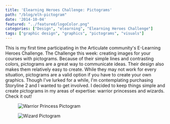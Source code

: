 ```yaml
---
title: 'Elearning Heroes Challenge: Pictograms'
path: "/blog/elh-pictogram"
date: '2014-10-04'
featured: "../featured/logoColor.png"
categories: ["Design", "elearning", "Elearning Heroes Challenge"]
tags: ["graphic design", "graphics", "pictograms", "visuals"]
---
```


This is my first time participating in the Articulate community's E-Learning Heroes Challenge. The Challenge this week: creating images for your courses with pictograms. Because of their simple lines and contrasting colors, pictograms are a great way to communicate ideas. Their design also makes them relatively easy to create. While they may not work for every situation, pictograms are a valid option if you have to create your own graphics. Though I've lurked for a while, I'm contemplating purchasing Storyline 2 and I wanted to get involved. I decided to keep things simple and create pictograms in my areas of expertise: warrior princesses and wizards. Check it out!

<figure>
  <img
    sizes="(max-width: 810px) 100vw, 810px"
    srcset="http://res.cloudinary.com/dhdaswa6t/image/upload/f_auto,q_60,w_203/v1530396697/blog/warrior_princess_Pictoform.png 203w,
            http://res.cloudinary.com/dhdaswa6t/image/upload/f_auto,q_60,w_405/v1530396697/blog/warrior_princess_Pictoform.png 405w,
            http://res.cloudinary.com/dhdaswa6t/image/upload/f_auto,q_60,w_810/v1530396697/blog/warrior_princess_Pictoform.png 810w,
            http://res.cloudinary.com/dhdaswa6t/image/upload/f_auto,q_60,w_1215/v1530396697/blog/warrior_princess_Pictoform.png 1215w"
    src="http://res.cloudinary.com/dhdaswa6t/image/upload/f_auto,q_60,w_810/v1530396697/blog/warrior_princess_Pictoform.png"
    alt="Warrior Princess Pictogram" />
</figure>

<figure>
  <img
    sizes="(max-width: 810px) 100vw, 810px"
    srcset="http://res.cloudinary.com/dhdaswa6t/image/upload/f_auto,q_60,w_203/v1530396697/blog/wizard_Pictoform.png 203w,
            http://res.cloudinary.com/dhdaswa6t/image/upload/f_auto,q_60,w_405/v1530396697/blog/wizard_Pictoform.png 405w,
            http://res.cloudinary.com/dhdaswa6t/image/upload/f_auto,q_60,w_810/v1530396697/blog/wizard_Pictoform.png 810w,
            http://res.cloudinary.com/dhdaswa6t/image/upload/f_auto,q_60,w_1215/v1530396697/blog/wizard_Pictoform.png 1215w"
    src="http://res.cloudinary.com/dhdaswa6t/image/upload/f_auto,q_60,w_810/v1530396697/blog/wizard_Pictoform.png"
    alt="Wizard Pictogram" />
</figure>
